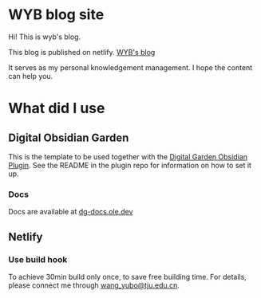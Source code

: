 # WYB blog site

Hi! This is wyb's blog.

This blog is published on netlify. [WYB's blog](https://wyb-blog.netlify.app/)

It serves as my personal knowledgement management. I hope the content can help you.

# What did I use

## Digital Obsidian Garden
This is the template to be used together with the [Digital Garden Obsidian Plugin](https://github.com/oleeskild/Obsidian-Digital-Garden). 
See the README in the plugin repo for information on how to set it up.
### Docs
Docs are available at [dg-docs.ole.dev](https://dg-docs.ole.dev/)

## Netlify
### Use build hook
To achieve 30min build only once, to save free building time.
For details, please connect me through wang_yubo@tju.edu.cn.


